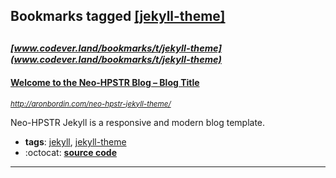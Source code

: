 ## Bookmarks tagged [[jekyll-theme]](https://www.codever.land/search?q=[jekyll-theme])

_<sup><sup>[www.codever.land/bookmarks/t/jekyll-theme](www.codever.land/bookmarks/t/jekyll-theme)</sup></sup>_
---
#### [Welcome to the Neo-HPSTR Blog – Blog Title](http://aronbordin.com/neo-hpstr-jekyll-theme/)
_<sup>http://aronbordin.com/neo-hpstr-jekyll-theme/</sup>_

Neo-HPSTR Jekyll is a responsive and modern blog template.
* **tags**: [jekyll](../tagged/jekyll.md), [jekyll-theme](../tagged/jekyll-theme.md)
* :octocat: **[source code](https://github.com/aron-bordin/neo-hpstr-jekyll-theme)**
---

